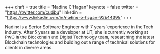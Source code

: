 +++
draft = true
title = "Nadine O'Hagan"
keynote = false
twitter = "https://twitter.com/cudibu"
linkedin = "https://www.linkedin.com/in/nadine-o-hagan-92b44395"
+++

Nadine is a Senior Software Engineer with 7 years’ experience in the Tech industry. After 5 years as a developer at LIT, she is currently working at PwC in the Blockchain and Digital Technology team, researching the latest Blockchain technologies and building out a range of technical solutions for clients in diverse areas.